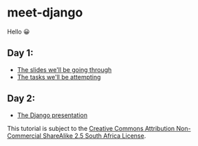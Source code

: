 # meet-django

Hello 😀

## Day 1:

* [The slides we'll be going through](https://github.com/super-cache-money/meet-django/blob/master/day1-python/slides/introduction.ipynb)
* [The tasks we'll be attempting](https://github.com/super-cache-money/meet-django/blob/master/day1-python/tasks/tasks.ipynb)

## Day 2:

* [The Django presentation](https://github.com/super-cache-money/meet-django/blob/master/day2-django/django-presentation-full.ipynb)

This tutorial is subject to the [Creative Commons Attribution Non-Commercial ShareAlike 2.5 South Africa License](https://creativecommons.org/licenses/by-nc-sa/2.5/za/legalcode).
